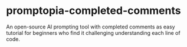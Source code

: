 # promptopia-completed-comments
An open-source AI prompting tool with completed comments as easy tutorial for beginners who find it challenging understanding each line of code.





